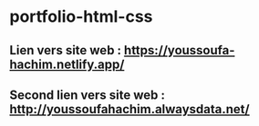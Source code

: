 # portfolio-html-css

## Lien vers site web : https://youssoufa-hachim.netlify.app/

## Second lien vers site web : http://youssoufahachim.alwaysdata.net/
